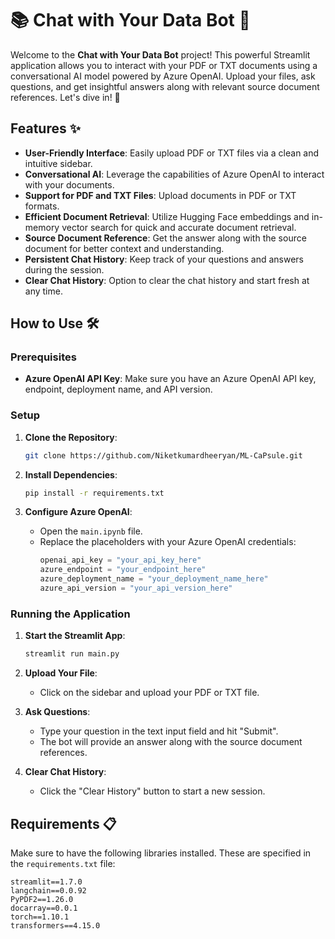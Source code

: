 # 📚 Chat with Your Data Bot 🤖

Welcome to the **Chat with Your Data Bot** project! This powerful Streamlit application allows you to interact with your PDF or TXT documents using a conversational AI model powered by Azure OpenAI. Upload your files, ask questions, and get insightful answers along with relevant source document references. Let's dive in! 🚀

## Features ✨

- **User-Friendly Interface**: Easily upload PDF or TXT files via a clean and intuitive sidebar.
- **Conversational AI**: Leverage the capabilities of Azure OpenAI to interact with your documents.
- **Support for PDF and TXT Files**: Upload documents in PDF or TXT formats.
- **Efficient Document Retrieval**: Utilize Hugging Face embeddings and in-memory vector search for quick and accurate document retrieval.
- **Source Document Reference**: Get the answer along with the source document for better context and understanding.
- **Persistent Chat History**: Keep track of your questions and answers during the session.
- **Clear Chat History**: Option to clear the chat history and start fresh at any time.

## How to Use 🛠️

### Prerequisites

- **Azure OpenAI API Key**: Make sure you have an Azure OpenAI API key, endpoint, deployment name, and API version.

### Setup

1. **Clone the Repository**:
    ```sh
    git clone https://github.com/Niketkumardheeryan/ML-CaPsule.git
    ```

2. **Install Dependencies**:
    ```sh
    pip install -r requirements.txt
    ```

3. **Configure Azure OpenAI**:
    - Open the `main.ipynb` file.
    - Replace the placeholders with your Azure OpenAI credentials:
      ```python
      openai_api_key = "your_api_key_here"
      azure_endpoint = "your_endpoint_here"
      azure_deployment_name = "your_deployment_name_here"
      azure_api_version = "your_api_version_here"
      ```

### Running the Application

1. **Start the Streamlit App**:
    ```sh
    streamlit run main.py
    ```

2. **Upload Your File**:
    - Click on the sidebar and upload your PDF or TXT file.

3. **Ask Questions**:
    - Type your question in the text input field and hit "Submit".
    - The bot will provide an answer along with the source document references.

4. **Clear Chat History**:
    - Click the "Clear History" button to start a new session.

## Requirements 📋

Make sure to have the following libraries installed. These are specified in the `requirements.txt` file:

```plaintext
streamlit==1.7.0
langchain==0.0.92
PyPDF2==1.26.0
docarray==0.0.1
torch==1.10.1
transformers==4.15.0
